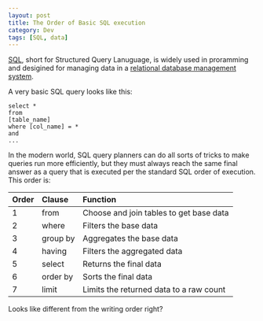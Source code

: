 ```yaml
---
layout: post
title: The Order of Basic SQL execution
category: Dev
tags: [SQL, data]
---
```


[SQL](https://www.w3schools.com/sql/), short for Structured Query Lanuguage, is widely used in proramming and desigined for managing data in a [relational database management system](https://en.wikipedia.org/wiki/Relational_database#RDBMS).

<!-- more -->
A very basic SQL query looks like this:
```
select *
from 
[table_name]
where [col_name] = *
and
...
```

In the modern world, SQL query planners can do all sorts of tricks to make queries run more efficiently, but they must always reach the same final answer as a query that is executed per the standard SQL order of execution. This order is:

| Order         | Clause           | Function  |
|:------------- |:-------------|:-----|
| 1      | from | Choose and join tables to get base data |
| 2      | where      | Filters the base data |
| 3 | group by      | Aggregates the base data |
| 4 | having      | Filters the aggregated data|
| 5 | select      | Returns the final data |
| 6 | order by      | Sorts the final data |
| 7 | limit      | Limits the returned data to a raw count |

Looks like different from the writing order right?
